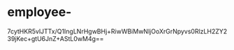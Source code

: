 # employee-
7cytHKR5vlJTTx/Q1IngLNrHgwBHj+RiwWBiMwNljOoXrGrNpyvs0RlzLH2ZY239jKec+gtU6JnZ+AStL0wM4g==
